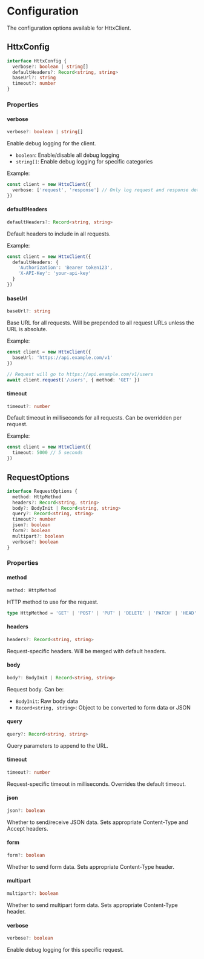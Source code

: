 # Configuration

The configuration options available for HttxClient.

## HttxConfig

```typescript
interface HttxConfig {
  verbose?: boolean | string[]
  defaultHeaders?: Record<string, string>
  baseUrl?: string
  timeout?: number
}
```

### Properties

#### verbose

```typescript
verbose?: boolean | string[]
```

Enable debug logging for the client.

- `boolean`: Enable/disable all debug logging
- `string[]`: Enable debug logging for specific categories

Example:

```typescript
const client = new HttxClient({
  verbose: ['request', 'response'] // Only log request and response details
})
```

#### defaultHeaders

```typescript
defaultHeaders?: Record<string, string>
```

Default headers to include in all requests.

Example:

```typescript
const client = new HttxClient({
  defaultHeaders: {
    'Authorization': 'Bearer token123',
    'X-API-Key': 'your-api-key'
  }
})
```

#### baseUrl

```typescript
baseUrl?: string
```

Base URL for all requests. Will be prepended to all request URLs unless the URL is absolute.

Example:

```typescript
const client = new HttxClient({
  baseUrl: 'https://api.example.com/v1'
})

// Request will go to https://api.example.com/v1/users
await client.request('/users', { method: 'GET' })
```

#### timeout

```typescript
timeout?: number
```

Default timeout in milliseconds for all requests. Can be overridden per request.

Example:

```typescript
const client = new HttxClient({
  timeout: 5000 // 5 seconds
})
```

## RequestOptions

```typescript
interface RequestOptions {
  method: HttpMethod
  headers?: Record<string, string>
  body?: BodyInit | Record<string, string>
  query?: Record<string, string>
  timeout?: number
  json?: boolean
  form?: boolean
  multipart?: boolean
  verbose?: boolean
}
```

### Properties

#### method

```typescript
method: HttpMethod
```

HTTP method to use for the request.

```typescript
type HttpMethod = 'GET' | 'POST' | 'PUT' | 'DELETE' | 'PATCH' | 'HEAD' | 'OPTIONS'
```

#### headers

```typescript
headers?: Record<string, string>
```

Request-specific headers. Will be merged with default headers.

#### body

```typescript
body?: BodyInit | Record<string, string>
```

Request body. Can be:

- `BodyInit`: Raw body data
- `Record<string, string>`: Object to be converted to form data or JSON

#### query

```typescript
query?: Record<string, string>
```

Query parameters to append to the URL.

#### timeout

```typescript
timeout?: number
```

Request-specific timeout in milliseconds. Overrides the default timeout.

#### json

```typescript
json?: boolean
```

Whether to send/receive JSON data. Sets appropriate Content-Type and Accept headers.

#### form

```typescript
form?: boolean
```

Whether to send form data. Sets appropriate Content-Type header.

#### multipart

```typescript
multipart?: boolean
```

Whether to send multipart form data. Sets appropriate Content-Type header.

#### verbose

```typescript
verbose?: boolean
```

Enable debug logging for this specific request.
